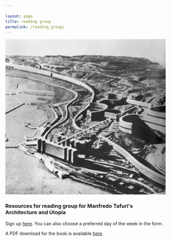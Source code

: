 ```yaml
---

layout: page
title: reading group
permalink: /reading_group/
---
```

<img src="/assets/plan_obus.jpg" alt="Le Corbusier's Plan Obus for Algiers" width="1000"/>


<h3>Resources for reading group for Manfredo Tafuri's Architecture and Utopia</h3>

Sign up <a href="https://forms.gle/YZUTgeoyJfsJowwv8">here</a>. You can also choose a preferred day of the week in the form.

A PDF download for the book is available <a href="https://ufile.io/2w58zykf">here</a>.
